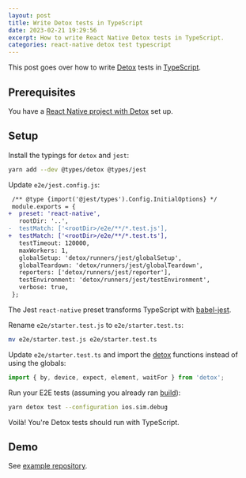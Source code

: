 ```yaml
---
layout: post
title: Write Detox tests in TypeScript
date: 2023-02-21 19:29:56
excerpt: How to write React Native Detox tests in TypeScript.
categories: react-native detox test typescript
---
```


This post goes over how to write [Detox](https://wix.github.io/Detox/) tests in [TypeScript](https://www.typescriptlang.org/).

## Prerequisites

You have a [React Native project with Detox](https://wix.github.io/Detox/docs/introduction/project-setup) set up.

## Setup

Install the typings for `detox` and `jest`:

```sh
yarn add --dev @types/detox @types/jest
```

Update `e2e/jest.config.js`:

```diff
 /** @type {import('@jest/types').Config.InitialOptions} */
 module.exports = {
+  preset: 'react-native',
   rootDir: '..',
-  testMatch: ['<rootDir>/e2e/**/*.test.js'],
+  testMatch: ['<rootDir>/e2e/**/*.test.ts'],
   testTimeout: 120000,
   maxWorkers: 1,
   globalSetup: 'detox/runners/jest/globalSetup',
   globalTeardown: 'detox/runners/jest/globalTeardown',
   reporters: ['detox/runners/jest/reporter'],
   testEnvironment: 'detox/runners/jest/testEnvironment',
   verbose: true,
 };
```

The Jest `react-native` preset transforms TypeScript with [babel-jest](https://www.npmjs.com/package/babel-jest).

Rename `e2e/starter.test.js` to `e2e/starter.test.ts`:

```sh
mv e2e/starter.test.js e2e/starter.test.ts
```

Update `e2e/starter.test.ts` and import the [detox](https://www.npmjs.com/package/detox) functions instead of using the globals:

```ts
import { by, device, expect, element, waitFor } from 'detox';
```

Run your E2E tests (assuming you already ran [build](https://wix.github.io/Detox/docs/introduction/project-setup#step-5-build-the-app)):

```sh
yarn detox test --configuration ios.sim.debug
```

Voilà! You're Detox tests should run with TypeScript.

## Demo

See [example repository](https://github.com/remarkablemark/react-native-cli-quickstart).
